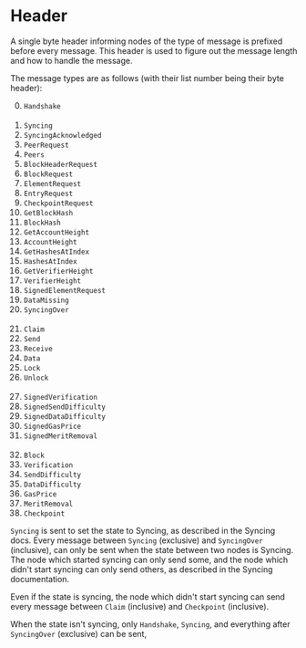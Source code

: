 # Header

A single byte header informing nodes of the type of message is prefixed before every message. This header is used to figure out the message length and how to handle the message.

The message types are as follows (with their list number being their byte header):

<ol start="0">
<li><code>Handshake</code></li>
<br>
<li><code>Syncing</code></li>
<li><code>SyncingAcknowledged</code></li>
<li><code>PeerRequest</code></li>
<li><code>Peers</code></li>
<li><code>BlockHeaderRequest</code></li>
<li><code>BlockRequest</code></li>
<li><code>ElementRequest</code></li>
<li><code>EntryRequest</code></li>
<li><code>CheckpointRequest</code></li>
<li><code>GetBlockHash</code></li>
<li><code>BlockHash</code></li>
<li><code>GetAccountHeight</code></li>
<li><code>AccountHeight</code></li>
<li><code>GetHashesAtIndex</code></li>
<li><code>HashesAtIndex</code></li>
<li><code>GetVerifierHeight</code></li>
<li><code>VerifierHeight</code></li>
<li><code>SignedElementRequest</code></li>
<li><code>DataMissing</code></li>
<li><code>SyncingOver</code></li>
<br>
<li><code>Claim</code></li>
<li><code>Send</code></li>
<li><code>Receive</code></li>
<li><code>Data</code></li>
<li><code>Lock</code></li>
<li><code>Unlock</code></li>
<br>
<li><code>SignedVerification</code></li>
<li><code>SignedSendDifficulty</code></li>
<li><code>SignedDataDifficulty</code></li>
<li><code>SignedGasPrice</code></li>
<li><code>SignedMeritRemoval</code></li>
<br>
<li><code>Block</code></li>
<li><code>Verification</code></li>
<li><code>SendDifficulty</code></li>
<li><code>DataDifficulty</code></li>
<li><code>GasPrice</code></li>
<li><code>MeritRemoval</code></li>
<li><code>Checkpoint</code></li>
</ol>

`Syncing` is sent to set the state to Syncing, as described in the Syncing docs. Every message between `Syncing` (exclusive) and `SyncingOver` (inclusive), can only be sent when the state between two nodes is Syncing. The node which started syncing can only send some, and the node which didn't start syncing can only send others, as described in the Syncing documentation.

Even if the state is syncing, the node which didn't start syncing can send every message between `Claim` (inclusive) and `Checkpoint` (inclusive).

When the state isn't syncing, only `Handshake`, `Syncing`, and everything after `SyncingOver` (exclusive) can be sent,
